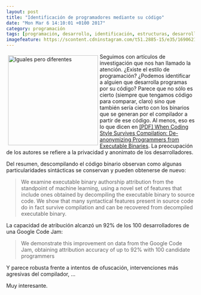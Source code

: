 ```yaml
---
layout: post
title: "Identificación de programadores mediante su código"
date: "Mon Mar 6 14:10:01 +0100 2017"
category: programación
tags: [programación, desarrollo, identificación, estructuras, desarrolladores, github, demoscopía]
imagefeature: https://scontent.cdninstagram.com/t51.2885-15/e35/16906212_1091622597633834_3812352828949659648_n.jpg
---
```






<a href="https://www.instagram.com/p/BQw3uZogQek/" title="Iguales pero diferentes"><img src="https://scontent.cdninstagram.com/t51.2885-15/e35/16906212_1091622597633834_3812352828949659648_n.jpg" width="240"  alt="Iguales pero diferentes" style="float:left; margin:5px"></a>
Seguimos con artículos de investigación que nos han llamado la atención. ¿Existe el estilo de programación? ¿Podemos identificar a alguien que desarrolla programas por su código? Parece que no sólo es cierto (siempre que tengamos código para comparar, claro) sino que también sería cierto con los binarios que se generan por el compilador a partir de ese código. Al menos, eso es lo que dicen en [[PDF] When Coding Style Survives Compilation: De-anonymizing Programmers from Executable Binaries](https://arxiv.org/abs/1512.08546).
La preocupación de los autores se refiere a la privacidad y anonimato de los desarrolladores.

Del resumen, descompilando el código binario observan como algunas particularidades sintácticas se conservan y pueden obtenerse de nuevo: 

> We examine executable binary authorship attribution from the standpoint of machine learning, using a novel set of features that include ones obtained by decompiling the executable binary to source code. We show that many syntactical features present in source code do in fact survive compilation and can be recovered from decompiled executable binary.

La capacidad de atribución alcanzó un 92% de los 100 desarrolladores de una Google Code Jam:

> We demonstrate this improvement on data from the Google Code Jam, obtaining attribution accuracy of up to 92% with 100 candidate programmers

Y parece robusta frente a intentos de ofuscación, intervenciones más agresivas del compilador, ...

Muy interesante.
